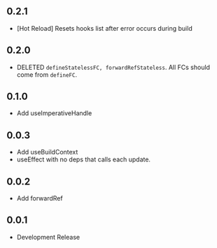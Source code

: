 ## 0.2.1

* [Hot Reload] Resets hooks list after error occurs during build

## 0.2.0

* DELETED `defineStatelessFC, forwardRefStateless`. All FCs should come from `defineFC`.

## 0.1.0

* Add useImperativeHandle

## 0.0.3

* Add useBuildContext
* useEffect with no deps that calls each update.

## 0.0.2

* Add forwardRef

## 0.0.1

* Development Release

